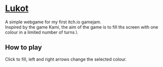 # [Lukot](https://elliotsemicolon.github.io/Lukot/)
A simple webgame for my first itch.io gamejam.\
Inspired by the game Kami, the aim of the game is to fill ths screen with one colour in a limited number of turns.\

## How to play
Click to fill, left and right arrows change the selected colour.
